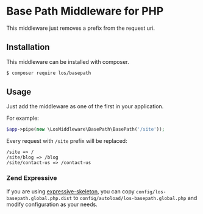 # Base Path Middleware for PHP

This middleware just removes a prefix from the request uri. 

## Installation

This middleware can be installed with composer.

```bash
$ composer require los/basepath
```

## Usage

Just add the middleware as one of the first in your application.

For example:
```php
$app->pipe(new \LosMiddleware\BasePath\BasePath('/site'));
```

Every request with `/site` prefix will be replaced:
```
/site => /
/site/blog => /blog
/site/contact-us => /contact-us
```

### Zend Expressive

If you are using [expressive-skeleton](https://github.com/zendframework/zend-expressive-skeleton), you can copy `config/los-basepath.global.php.dist` to `config/autoload/los-basepath.global.php` and modify configuration as your needs.

